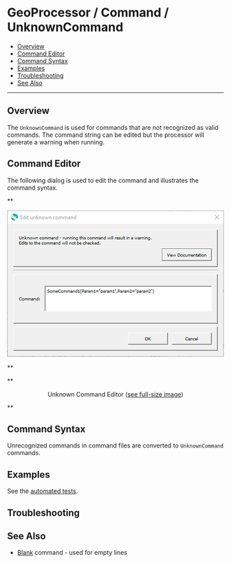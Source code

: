 # GeoProcessor / Command / UnknownCommand #

* [Overview](#overview)
* [Command Editor](#command-editor)
* [Command Syntax](#command-syntax)
* [Examples](#examples)
* [Troubleshooting](#troubleshooting)
* [See Also](#see-also)

-------------------------

## Overview ##

The `UnknownCommand` is used for commands that are not recognized as valid commands.
The command string can be edited but the processor will generate a warning when running.

## Command Editor ##

The following dialog is used to edit the command and illustrates the command syntax.

**<p style="text-align: center;">
![UnknownCommand](UnknownCommand.png)
</p>**

**<p style="text-align: center;">
Unknown Command Editor (<a href="../UnknownCommand.png">see full-size image</a>)
</p>**

## Command Syntax ##

Unrecognized commands in command files are converted to `UnknownCommand` commands.

## Examples ##

See the [automated tests](https://github.com/OpenWaterFoundation/owf-app-geoprocessor-python-test/tree/master/test/commands/UnknownCommand).

## Troubleshooting ##

## See Also ##

* [Blank](../Blank/Blank.md) command - used for empty lines
